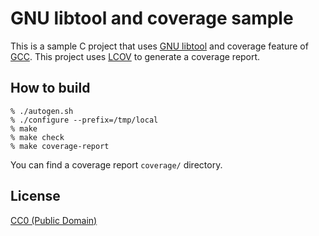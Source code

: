 # GNU libtool and coverage sample

This is a sample C project that uses
[GNU libtool](https://www.gnu.org/software/libtool/) and coverage
feature of [GCC](http://gcc.gnu.org/). This project uses
[LCOV](http://ltp.sourceforge.net/coverage/lcov.php) to generate
a coverage report.

## How to build

```
% ./autogen.sh
% ./configure --prefix=/tmp/local
% make
% make check
% make coverage-report
```

You can find a coverage report `coverage/` directory.

## License

[CC0 (Public Domain)](http://creativecommons.org/publicdomain/zero/1.0/deed)

